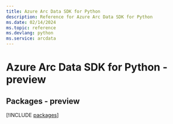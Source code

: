 ```yaml
---
title: Azure Arc Data SDK for Python
description: Reference for Azure Arc Data SDK for Python
ms.date: 02/14/2024
ms.topic: reference
ms.devlang: python
ms.service: arcdata
---
```

# Azure Arc Data SDK for Python - preview
## Packages - preview
[!INCLUDE [packages](arc-data-index.md)]